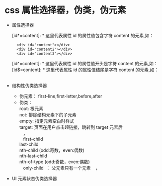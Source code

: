 # css 属性选择器，伪类，伪元素


* 属性选择器

  [id*=content]: * 这里代表属性 id 的属性值包含字符 content 的元素,如：
  ```
    <div id="content"></div>
    <div id="content2"></div>
    <div id="content3"></div>
  ```
  [id^=content]: * 这里代表属性 id 的属性值开头是字符 content 的元素,如：  
  [id$=content]: * 这里代表属性 id 的属性值结尾是字符 content 的元素,如：  
  
* 结构性伪类选择器

  - 伪元素： first-line,first-letter,before,after
  - 伪类：  
    root: 根元素     
    not: 排除结构元素下的子元素    
    empty: 指定元素空白时样式    
    target: 页面在用户点击超链接，跳转到 target 元素后      
    ，   
    first-child  
    last-child  
    nth-child  (odd:奇数，even:偶数)  
    nth-last-child  
    nth-of-type  (odd:奇数，even:偶数)  
    only-child  ： 父元素只有一个元素
    ，   
* UI 元素状态伪类选择器
    
    
